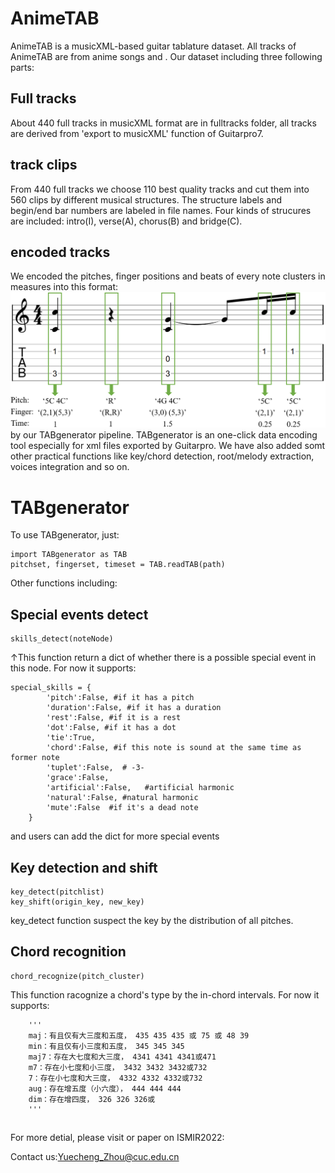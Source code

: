 # AnimeTAB
AnimeTAB is a musicXML-based guitar tablature dataset. All tracks of AnimeTAB are from anime songs and . Our dataset including three following parts:

## Full tracks
About 440 full tracks in musicXML format are in fulltracks folder, all tracks are derived from 'export to musicXML' function of Guitarpro7. 

## track clips
From 440 full tracks we choose 110 best quality tracks and cut them into 560 clips by different musical structures. The structure labels and begin/end bar numbers are labeled in file names. Four kinds of strucures are included: intro(I), verse(A), chorus(B) and bridge(C).

## encoded tracks
We encoded the pitches, finger positions and beats of every note clusters in measures into this format:
![Note encoding](https://github.com/amamiya-yuuko/AnimeTAB/blob/main/tokenized.png?raw=true)
by our TABgenerator pipeline. TABgenerator is an one-click data encoding tool especially for xml files exported by Guitarpro. We have also added somt other practical functions like 
key/chord detection, root/melody extraction, voices integration and so on. 

# TABgenerator

To use TABgenerator, just:
```
import TABgenerator as TAB
pitchset, fingerset, timeset = TAB.readTAB(path)
```
Other functions including:

## Special events detect
```
skills_detect(noteNode)
```
↑This function return a dict of whether there is a possible special event in this node. For now it supports:
```
special_skills = {        
        'pitch':False, #if it has a pitch
        'duration':False, #if it has a duration
        'rest':False, #if it is a rest
        'dot':False, #if it has a dot
        'tie':True, 
        'chord':False, #if this note is sound at the same time as former note
        'tuplet':False,  # -3-
        'grace':False,  
        'artificial':False,   #artificial harmonic
        'natural':False, #natural harmonic
        'mute':False  #if it's a dead note
    }
```
and users can add the dict for more special events

## Key detection and shift

```
key_detect(pitchlist)
key_shift(origin_key, new_key)
```

key_detect function suspect the key by the distribution of all pitches. 

## Chord recognition
```
chord_recognize(pitch_cluster)
```

This function racognize a chord's type by the in-chord intervals. For now it supports:

```
    '''
    maj：有且仅有大三度和五度， 435 435 435 或 75 或 48 39
    min：有且仅有小三度和五度， 345 345 345
    maj7：存在大七度和大三度， 4341 4341 4341或471
    m7：存在小七度和小三度， 3432 3432 3432或732
    7：存在小七度和大三度， 4332 4332 4332或732
    aug：存在增五度（小六度）， 444 444 444
    dim：存在增四度， 326 326 326或
    '''
```

## 
For more detial, please visit or paper on ISMIR2022:

Contact us:Yuecheng_Zhou@cuc.edu.cn